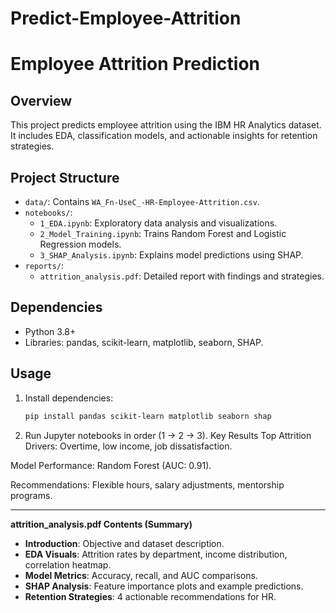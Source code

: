 # Predict-Employee-Attrition
# Employee Attrition Prediction

## Overview
This project predicts employee attrition using the IBM HR Analytics dataset. It includes EDA, classification models, and actionable insights for retention strategies.

## Project Structure
- `data/`: Contains `WA_Fn-UseC_-HR-Employee-Attrition.csv`.
- `notebooks/`:  
  - `1_EDA.ipynb`: Exploratory data analysis and visualizations.  
  - `2_Model_Training.ipynb`: Trains Random Forest and Logistic Regression models.  
  - `3_SHAP_Analysis.ipynb`: Explains model predictions using SHAP.  
- `reports/`:  
  - `attrition_analysis.pdf`: Detailed report with findings and strategies.  

## Dependencies
- Python 3.8+
- Libraries: pandas, scikit-learn, matplotlib, seaborn, SHAP.

## Usage
1. Install dependencies:  
   ```bash
   pip install pandas scikit-learn matplotlib seaborn shap
2. Run Jupyter notebooks in order (1 → 2 → 3).
Key Results
Top Attrition Drivers: Overtime, low income, job dissatisfaction.

Model Performance: Random Forest (AUC: 0.91).

Recommendations: Flexible hours, salary adjustments, mentorship programs.

---

**attrition_analysis.pdf Contents (Summary)**  
- **Introduction**: Objective and dataset description.  
- **EDA Visuals**: Attrition rates by department, income distribution, correlation heatmap.  
- **Model Metrics**: Accuracy, recall, and AUC comparisons.  
- **SHAP Analysis**: Feature importance plots and example predictions.  
- **Retention Strategies**: 4 actionable recommendations for HR.  
